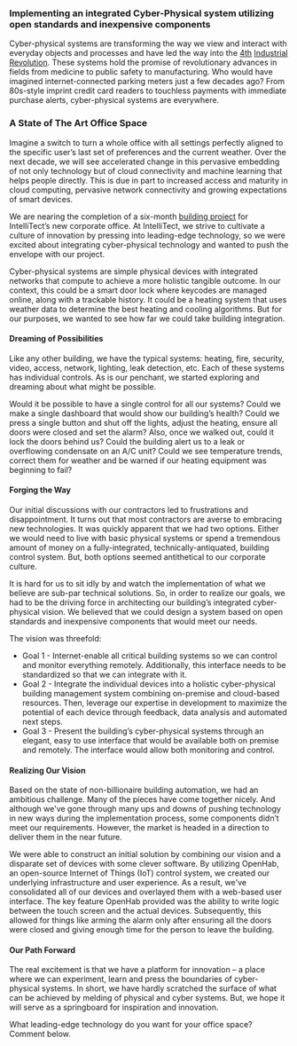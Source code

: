 

### Implementing an integrated Cyber-Physical system utilizing open standards and inexpensive components

Cyber-physical systems are transforming the way we view and interact with everyday objects and processes and have led the way into the [](/intellovations) [4](/demystified-industry-4-0/)[th](/demystified-industry-4-0/) [Industrial Revolution](/demystified-industry-4-0/). These systems hold the promise of revolutionary advances in fields from medicine to public safety to manufacturing. Who would have imagined internet-connected parking meters just a few decades ago? From 80s-style imprint credit card readers to touchless payments with immediate purchase alerts, cyber-physical systems are everywhere.

### **A State of The Art Office Space**

Imagine a switch to turn a whole office with all settings perfectly aligned to the specific user’s last set of preferences and the current weather. Over the next decade, we will see accelerated change in this pervasive embedding of not only technology but of cloud connectivity and machine learning that helps people directly. This is due in part to increased access and maturity in cloud computing, pervasive network connectivity and growing expectations of smart devices.

We are nearing the completion of a six-month [building project](/intellitect-today-new-building/) for IntelliTect’s new corporate office. At IntelliTect, we strive to cultivate a culture of innovation by pressing into leading-edge technology, so we were excited about integrating cyber-physical technology and wanted to push the envelope with our project.

Cyber-physical systems are simple physical devices with integrated networks that compute to achieve a more holistic tangible outcome. In our context, this could be a smart door lock where keycodes are managed online, along with a trackable history. It could be a heating system that uses weather data to determine the best heating and cooling algorithms. But for our purposes, we wanted to see how far we could take building integration.

#### Dreaming of Possibilities

Like any other building, we have the typical systems: heating, fire, security, video, access, network, lighting, leak detection, etc. Each of these systems has individual controls. As is our penchant, we started exploring and dreaming about what might be possible.

Would it be possible to have a single control for all our systems? Could we make a single dashboard that would show our building’s health? Could we press a single button and shut off the lights, adjust the heating, ensure all doors were closed and set the alarm? Also, once we walked out, could it lock the doors behind us? Could the building alert us to a leak or overflowing condensate on an A/C unit? Could we see temperature trends, correct them for weather and be warned if our heating equipment was beginning to fail?

#### Forging the Way

Our initial discussions with our contractors led to frustrations and disappointment. It turns out that most contractors are averse to embracing new technologies. It was quickly apparent that we had two options. Either we would need to live with basic physical systems or spend a tremendous amount of money on a fully-integrated, technically-antiquated, building control system. But, both options seemed antithetical to our corporate culture.

It is hard for us to sit idly by and watch the implementation of what we believe are sub-par technical solutions. So, in order to realize our goals, we had to be the driving force in architecting our building’s integrated cyber-physical vision. We believed that we could design a system based on open standards and inexpensive components that would meet our needs.

The vision was threefold:

- Goal 1 - Internet-enable all critical building systems so we can control and monitor everything remotely. Additionally, this interface needs to be standardized so that we can integrate with it.
- Goal 2 - Integrate the individual devices into a holistic cyber-physical building management system combining on-premise and cloud-based resources. Then, leverage our expertise in development to maximize the potential of each device through feedback, data analysis and automated next steps.
- Goal 3 - Present the building’s cyber-physical systems through an elegant, easy to use interface that would be available both on premise and remotely. The interface would allow both monitoring and control.

#### Realizing Our Vision

Based on the state of non-billionaire building automation, we had an ambitious challenge. Many of the pieces have come together nicely. And although we've gone through many ups and downs of pushing technology in new ways during the implementation process, some components didn’t meet our requirements. However, the market is headed in a direction to deliver them in the near future.

We were able to construct an initial solution by combining our vision and a disparate set of devices with some clever software. By utilizing OpenHab, an open-source Internet of Things (IoT) control system, we created our underlying infrastructure and user experience. As a result, we've consolidated all of our devices and overlayed them with a web-based user interface. The key feature OpenHab provided was the ability to write logic between the touch screen and the actual devices. Subsequently, this allowed for things like arming the alarm only after ensuring all the doors were closed and giving enough time for the person to leave the building.

#### Our Path Forward

The real excitement is that we have a platform for innovation – a place where we can experiment, learn and press the boundaries of cyber-physical systems. In short, we have hardly scratched the surface of what can be achieved by melding of physical and cyber systems. But, we hope it will serve as a springboard for inspiration and innovation.

What leading-edge technology do you want for your office space? Comment below.
